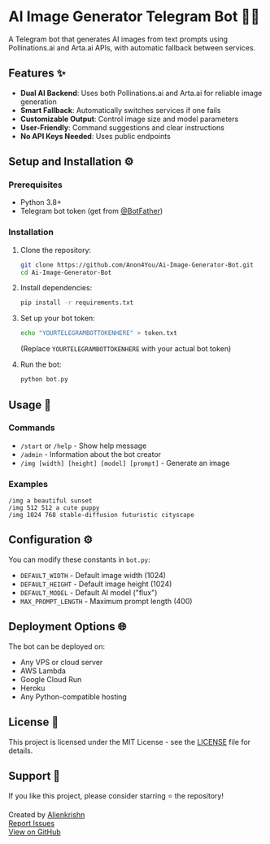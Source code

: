 # AI Image Generator Telegram Bot 🤖🎨

A Telegram bot that generates AI images from text prompts using Pollinations.ai and Arta.ai APIs, with automatic fallback between services.

## Features ✨

- **Dual AI Backend**: Uses both Pollinations.ai and Arta.ai for reliable image generation
- **Smart Fallback**: Automatically switches services if one fails
- **Customizable Output**: Control image size and model parameters
- **User-Friendly**: Command suggestions and clear instructions
- **No API Keys Needed**: Uses public endpoints

## Setup and Installation ⚙️

### Prerequisites
- Python 3.8+
- Telegram bot token (get from [@BotFather](https://t.me/BotFather))

### Installation
1. Clone the repository:
   ```bash
   git clone https://github.com/Anon4You/Ai-Image-Generator-Bot.git
   cd Ai-Image-Generator-Bot
   ```

2. Install dependencies:
   ```bash
   pip install -r requirements.txt
   ```

3. Set up your bot token:
   ```bash
   echo "YOURTELEGRAMBOTTOKENHERE" > token.txt
   ```
   (Replace `YOURTELEGRAMBOTTOKENHERE` with your actual bot token)

4. Run the bot:
   ```bash
   python bot.py
   ```

## Usage 🚀

### Commands
- `/start` or `/help` - Show help message
- `/admin` - Information about the bot creator
- `/img [width] [height] [model] [prompt]` - Generate an image

### Examples
```
/img a beautiful sunset
/img 512 512 a cute puppy
/img 1024 768 stable-diffusion futuristic cityscape
```

## Configuration ⚙️

You can modify these constants in `bot.py`:
- `DEFAULT_WIDTH` - Default image width (1024)
- `DEFAULT_HEIGHT` - Default image height (1024)
- `DEFAULT_MODEL` - Default AI model ("flux")
- `MAX_PROMPT_LENGTH` - Maximum prompt length (400)

## Deployment Options 🌐

The bot can be deployed on:
- Any VPS or cloud server
- AWS Lambda
- Google Cloud Run
- Heroku
- Any Python-compatible hosting

## License 📜
This project is licensed under the MIT License - see the [LICENSE](LICENSE) file for details.

## Support 💖
If you like this project, please consider starring ⭐ the repository!

Created by [Alienkrishn](https://github.com/Anon4You)  
[Report Issues](https://github.com/Anon4You/Ai-Image-Generator-Bot/issues)  
[View on GitHub](https://github.com/Anon4You/Ai-Image-Generator-Bot)
